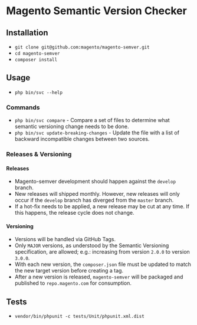 # Magento Semantic Version Checker

## Installation

- `git clone git@github.com:magento/magento-semver.git`
- `cd magento-semver`
- `composer install`

## Usage
- `php bin/svc --help`

### Commands
- `php bin/svc compare` - Compare a set of files to determine what semantic versioning change needs to be done.
- `php bin/svc update-breaking-changes` - Update the file with a list of backward incompatible changes between two sources.

### Releases & Versioning

#### Releases

- Magento-semver development should happen against the `develop` branch. 
- New releases will shipped monthly. However, new releases will only occur if the `develop` branch has diverged from the `master` branch.
- If a hot-fix needs to be applied, a new release may be cut at any time. If this happens, the release cycle does not change.

#### Versioning

- Versions will be handled via GitHub Tags.
- Only `MAJOR` versions, as understood by the Semantic Versioning specification, are allowed; e.g.: increasing from version `2.0.0` to version `3.0.0`.
- With each new version, the `composer.json` file must be updated to match the new target version before creating a tag.
- After a new version is released, `magento-semver` will be packaged and published to `repo.magento.com` for consumption.

## Tests
- `vendor/bin/phpunit -c tests/Unit/phpunit.xml.dist`
